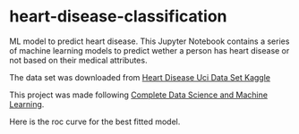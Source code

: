 # heart-disease-classification
ML model to predict heart disease.
This Jupyter Notebook contains a series of machine learning models to predict wether a person has heart disease or not based on their medical attributes.

The data set was downloaded from [Heart Disease Uci Data Set Kaggle](https://www.kaggle.com/ronitf/heart-disease-uci/)

This project was made following [Complete Data Science and Machine Learning](https://www.udemy.com/course/complete-machine-learning-and-data-science-zero-to-mastery/).

Here is the roc curve for the best fitted model.




